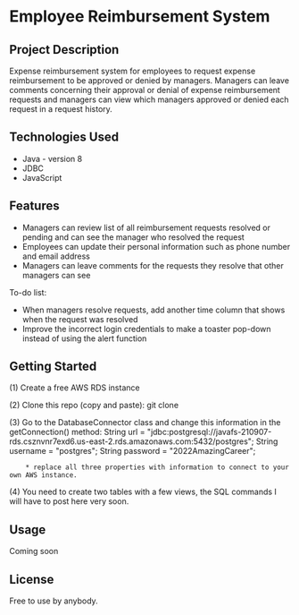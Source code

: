 # Employee Reimbursement System 

## Project Description

Expense reimbursement system for employees to request expense reimbursement to be approved or denied by managers. Managers can leave comments concerning their approval or denial of expense reimbursement requests and managers can view which managers approved or denied each request in a request history. 

## Technologies Used

* Java - version 8
* JDBC
* JavaScript

## Features
* Managers can review list of all reimbursement requests resolved or pending and can see the manager who resolved the request
* Employees can update their personal information such as phone number and email address
* Managers can leave comments for the requests they resolve that other managers can see 

To-do list:
* When managers resolve requests, add another time column that shows when the request was resolved
* Improve the incorrect login credentials to make a toaster pop-down instead of using the alert function 

## Getting Started
   
(1) Create a free AWS RDS instance

(2) Clone this repo (copy and paste): git clone 

(3) Go to the DatabaseConnector class and change this information in the getConnection() method: 
        String url = "jdbc:postgresql://javafs-210907-rds.csznvnr7exd6.us-east-2.rds.amazonaws.com:5432/postgres";
        String username = "postgres";
        String password = "2022AmazingCareer";
        
        * replace all three properties with information to connect to your own AWS instance. 
        
(4) You need to create two tables with a few views, the SQL commands I will have to post here very soon. 
 

## Usage

Coming soon 

## License

Free to use by anybody. 


